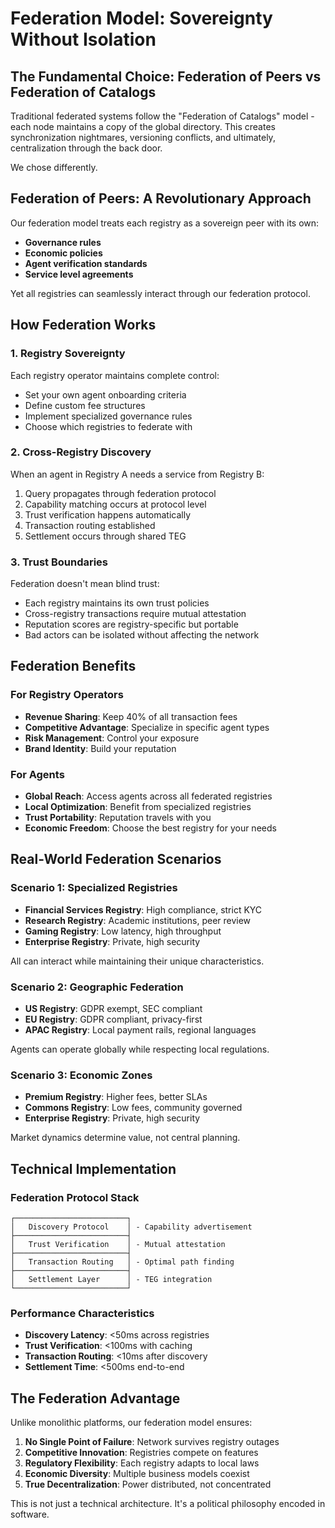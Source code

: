 # Federation Model: Sovereignty Without Isolation

## The Fundamental Choice: Federation of Peers vs Federation of Catalogs

Traditional federated systems follow the "Federation of Catalogs" model - each node maintains a copy of the global directory. This creates synchronization nightmares, versioning conflicts, and ultimately, centralization through the back door.

We chose differently.

## Federation of Peers: A Revolutionary Approach

Our federation model treats each registry as a sovereign peer with its own:
- **Governance rules**
- **Economic policies**
- **Agent verification standards**
- **Service level agreements**

Yet all registries can seamlessly interact through our federation protocol.

## How Federation Works

### 1. Registry Sovereignty
Each registry operator maintains complete control:
- Set your own agent onboarding criteria
- Define custom fee structures
- Implement specialized governance rules
- Choose which registries to federate with

### 2. Cross-Registry Discovery
When an agent in Registry A needs a service from Registry B:
1. Query propagates through federation protocol
2. Capability matching occurs at protocol level
3. Trust verification happens automatically
4. Transaction routing established
5. Settlement occurs through shared TEG

### 3. Trust Boundaries
Federation doesn't mean blind trust:
- Each registry maintains its own trust policies
- Cross-registry transactions require mutual attestation
- Reputation scores are registry-specific but portable
- Bad actors can be isolated without affecting the network

## Federation Benefits

### For Registry Operators
- **Revenue Sharing**: Keep 40% of all transaction fees
- **Competitive Advantage**: Specialize in specific agent types
- **Risk Management**: Control your exposure
- **Brand Identity**: Build your reputation

### For Agents
- **Global Reach**: Access agents across all federated registries
- **Local Optimization**: Benefit from specialized registries
- **Trust Portability**: Reputation travels with you
- **Economic Freedom**: Choose the best registry for your needs

## Real-World Federation Scenarios

### Scenario 1: Specialized Registries
- **Financial Services Registry**: High compliance, strict KYC
- **Research Registry**: Academic institutions, peer review
- **Gaming Registry**: Low latency, high throughput
- **Enterprise Registry**: Private, high security

All can interact while maintaining their unique characteristics.

### Scenario 2: Geographic Federation
- **US Registry**: GDPR exempt, SEC compliant
- **EU Registry**: GDPR compliant, privacy-first
- **APAC Registry**: Local payment rails, regional languages

Agents can operate globally while respecting local regulations.

### Scenario 3: Economic Zones
- **Premium Registry**: Higher fees, better SLAs
- **Commons Registry**: Low fees, community governed
- **Enterprise Registry**: Private, high security

Market dynamics determine value, not central planning.

## Technical Implementation

### Federation Protocol Stack
```
┌─────────────────────────┐
│   Discovery Protocol    │ - Capability advertisement
├─────────────────────────┤
│   Trust Verification    │ - Mutual attestation
├─────────────────────────┤
│   Transaction Routing   │ - Optimal path finding
├─────────────────────────┤
│   Settlement Layer      │ - TEG integration
└─────────────────────────┘
```

### Performance Characteristics
- **Discovery Latency**: <50ms across registries
- **Trust Verification**: <100ms with caching
- **Transaction Routing**: <10ms after discovery
- **Settlement Time**: <500ms end-to-end

## The Federation Advantage

Unlike monolithic platforms, our federation model ensures:
1. **No Single Point of Failure**: Network survives registry outages
2. **Competitive Innovation**: Registries compete on features
3. **Regulatory Flexibility**: Each registry adapts to local laws
4. **Economic Diversity**: Multiple business models coexist
5. **True Decentralization**: Power distributed, not concentrated

This is not just a technical architecture. It's a political philosophy encoded in software.